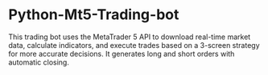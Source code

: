 # Python-Mt5-Trading-bot
This trading bot uses the MetaTrader 5 API to download real-time market data, calculate indicators, and execute trades based on a 3-screen strategy for more accurate decisions. It generates long and short orders with automatic closing.
